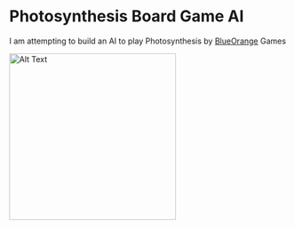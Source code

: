 # Photosynthesis Board Game AI

I am attempting to build an AI to play Photosynthesis by <a href="https://www.blueorangegames.com/" target="_blank">BlueOrange</a> Games


<img src="./resources/PhotosynthesisBoard.jpg" alt="Alt Text" height="300">